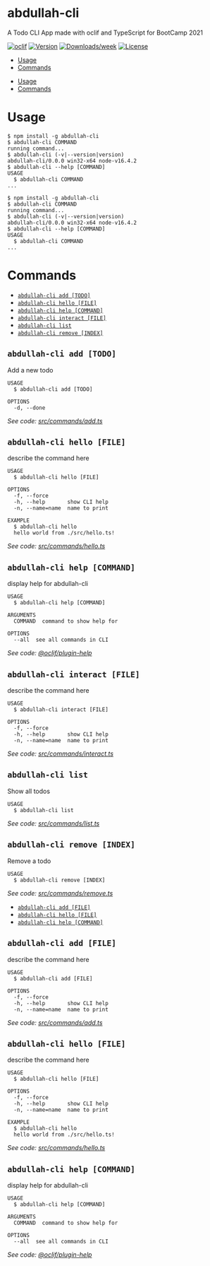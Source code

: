 abdullah-cli
============

A Todo CLI App made with oclif and TypeScript for BootCamp 2021

[![oclif](https://img.shields.io/badge/cli-oclif-brightgreen.svg)](https://oclif.io)
[![Version](https://img.shields.io/npm/v/abdullah-cli.svg)](https://npmjs.org/package/abdullah-cli)
[![Downloads/week](https://img.shields.io/npm/dw/abdullah-cli.svg)](https://npmjs.org/package/abdullah-cli)
[![License](https://img.shields.io/npm/l/abdullah-cli.svg)](https://github.com/shy-tan/abdullah-cli/blob/master/package.json)

<!-- toc -->
* [Usage](#usage)
* [Commands](#commands)
<!-- tocstop -->
* [Usage](#usage)
* [Commands](#commands)
<!-- tocstop -->
# Usage
<!-- usage -->
```sh-session
$ npm install -g abdullah-cli
$ abdullah-cli COMMAND
running command...
$ abdullah-cli (-v|--version|version)
abdullah-cli/0.0.0 win32-x64 node-v16.4.2
$ abdullah-cli --help [COMMAND]
USAGE
  $ abdullah-cli COMMAND
...
```
<!-- usagestop -->
```sh-session
$ npm install -g abdullah-cli
$ abdullah-cli COMMAND
running command...
$ abdullah-cli (-v|--version|version)
abdullah-cli/0.0.0 win32-x64 node-v16.4.2
$ abdullah-cli --help [COMMAND]
USAGE
  $ abdullah-cli COMMAND
...
```
<!-- usagestop -->
# Commands
<!-- commands -->
* [`abdullah-cli add [TODO]`](#abdullah-cli-add-todo)
* [`abdullah-cli hello [FILE]`](#abdullah-cli-hello-file)
* [`abdullah-cli help [COMMAND]`](#abdullah-cli-help-command)
* [`abdullah-cli interact [FILE]`](#abdullah-cli-interact-file)
* [`abdullah-cli list`](#abdullah-cli-list)
* [`abdullah-cli remove [INDEX]`](#abdullah-cli-remove-index)

## `abdullah-cli add [TODO]`

Add a new todo

```
USAGE
  $ abdullah-cli add [TODO]

OPTIONS
  -d, --done
```

_See code: [src/commands/add.ts](https://github.com/shy-tan/abdullah-cli/blob/v0.0.0/src/commands/add.ts)_

## `abdullah-cli hello [FILE]`

describe the command here

```
USAGE
  $ abdullah-cli hello [FILE]

OPTIONS
  -f, --force
  -h, --help       show CLI help
  -n, --name=name  name to print

EXAMPLE
  $ abdullah-cli hello
  hello world from ./src/hello.ts!
```

_See code: [src/commands/hello.ts](https://github.com/shy-tan/abdullah-cli/blob/v0.0.0/src/commands/hello.ts)_

## `abdullah-cli help [COMMAND]`

display help for abdullah-cli

```
USAGE
  $ abdullah-cli help [COMMAND]

ARGUMENTS
  COMMAND  command to show help for

OPTIONS
  --all  see all commands in CLI
```

_See code: [@oclif/plugin-help](https://github.com/oclif/plugin-help/blob/v3.2.2/src/commands/help.ts)_

## `abdullah-cli interact [FILE]`

describe the command here

```
USAGE
  $ abdullah-cli interact [FILE]

OPTIONS
  -f, --force
  -h, --help       show CLI help
  -n, --name=name  name to print
```

_See code: [src/commands/interact.ts](https://github.com/shy-tan/abdullah-cli/blob/v0.0.0/src/commands/interact.ts)_

## `abdullah-cli list`

Show all todos

```
USAGE
  $ abdullah-cli list
```

_See code: [src/commands/list.ts](https://github.com/shy-tan/abdullah-cli/blob/v0.0.0/src/commands/list.ts)_

## `abdullah-cli remove [INDEX]`

Remove a todo

```
USAGE
  $ abdullah-cli remove [INDEX]
```

_See code: [src/commands/remove.ts](https://github.com/shy-tan/abdullah-cli/blob/v0.0.0/src/commands/remove.ts)_
<!-- commandsstop -->
* [`abdullah-cli add [FILE]`](#abdullah-cli-add-file)
* [`abdullah-cli hello [FILE]`](#abdullah-cli-hello-file)
* [`abdullah-cli help [COMMAND]`](#abdullah-cli-help-command)

## `abdullah-cli add [FILE]`

describe the command here

```
USAGE
  $ abdullah-cli add [FILE]

OPTIONS
  -f, --force
  -h, --help       show CLI help
  -n, --name=name  name to print
```

_See code: [src/commands/add.ts](https://github.com/shy-tan/abdullah-cli/blob/v0.0.0/src/commands/add.ts)_

## `abdullah-cli hello [FILE]`

describe the command here

```
USAGE
  $ abdullah-cli hello [FILE]

OPTIONS
  -f, --force
  -h, --help       show CLI help
  -n, --name=name  name to print

EXAMPLE
  $ abdullah-cli hello
  hello world from ./src/hello.ts!
```

_See code: [src/commands/hello.ts](https://github.com/shy-tan/abdullah-cli/blob/v0.0.0/src/commands/hello.ts)_

## `abdullah-cli help [COMMAND]`

display help for abdullah-cli

```
USAGE
  $ abdullah-cli help [COMMAND]

ARGUMENTS
  COMMAND  command to show help for

OPTIONS
  --all  see all commands in CLI
```

_See code: [@oclif/plugin-help](https://github.com/oclif/plugin-help/blob/v3.2.2/src/commands/help.ts)_
<!-- commandsstop -->
